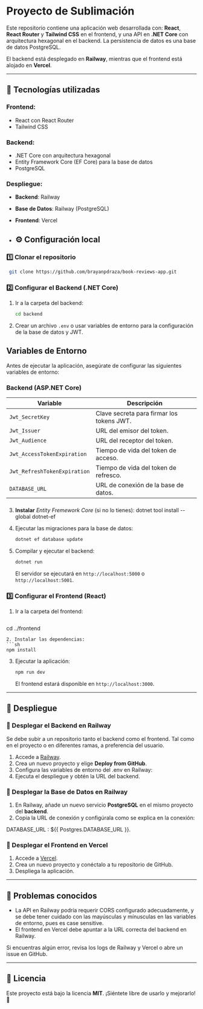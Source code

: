 # Proyecto de Sublimación

Este repositorio contiene una aplicación web desarrollada con: **React**, **React Router** y **Tailwind CSS** en el frontend, y una API en **.NET Core** con arquitectura hexagonal en el backend. La persistencia de datos es una base de datos PostgreSQL.

El backend está desplegado en **Railway**, mientras que el frontend está alojado en **Vercel**.

---

## 🚀 Tecnologías utilizadas

### Frontend:
- React con React Router
- Tailwind CSS

### Backend:
- .NET Core con arquitectura hexagonal
- Entity Framework Core (EF Core) para la base de datos
- PostgreSQL

### Despliegue:
- **Backend**: Railway
- **Base de Datos**: Railway (PostgreSQL)
- **Frontend**: Vercel

- ## ⚙️ Configuración local

### 1️⃣ Clonar el repositorio
```sh
 git clone https://github.com/brayanpdraza/book-reviews-app.git
```

### 2️⃣ Configurar el Backend (.NET Core)
1. Ir a la carpeta del backend:
   ```sh
   cd backend
   ```
2. Crear un archivo `.env` o usar variables de entorno para la configuración de la base de datos y JWT.

## Variables de Entorno

Antes de ejecutar la aplicación, asegúrate de configurar las siguientes variables de entorno:

### Backend (ASP.NET Core)
| Variable            | Descripción                                        |
|---------------------|----------------------------------------------------|
| `Jwt_SecretKey`   | Clave secreta para firmar los tokens JWT.          | 
| `Jwt_Issuer`   | URL del emisor del token.          | 
| `Jwt_Audience`   | URL del receptor del token.          | 
| `Jwt_AccessTokenExpiration`   | Tiempo de vida del token de acceso.          | 
| `Jwt_RefreshTokenExpiration`   | Tiempo de vida del token de refresco.          | 
| `DATABASE_URL`   | URL de conexión de la base de datos.          | 

###
3. **Instalar** *Entity Fremework Core* (si no lo tienes): dotnet tool install --global dotnet-ef

4. Ejecutar las migraciones para la base de datos:
   ```sh
   dotnet ef database update
   ```
5. Compilar y ejecutar el backend:
   ```sh
   dotnet run
   ```
   El servidor se ejecutará en `http://localhost:5000` o `http://localhost:5001`.

### 3️⃣ Configurar el Frontend (React)
1. Ir a la carpeta del frontend:
   ```sh
  cd ../frontend
   ```
2. Instalar las dependencias:
   ```sh
   npm install
   ```
3. Ejecutar la aplicación:
   ```sh
   npm run dev
   ```
   El frontend estará disponible en `http://localhost:3000`.

---

## 🚀 Despliegue

### 🔹 Desplegar el Backend en Railway
Se debe subir a un repositorio tanto el backend como el frontend. Tal como en el proyecto o en diferentes ramas, a preferencia del usuario.
1. Accede a [Railway](https://railway.app/).
2. Crea un nuevo proyecto y elige **Deploy from GitHub**.
3. Configura las variables de entorno del .env en Railway:
4. Ejecuta el despliegue y obtén la URL del backend.

### 🔹 Desplegar la Base de Datos en Railway
1. En Railway, añade un nuevo servicio **PostgreSQL** en el mismo proyecto del **backend**.
2. Copia la URL de conexión y configúrala como se explica en la conexión: 

DATABASE_URL : ${{ Postgres.DATABASE_URL }}.

### 🔹 Desplegar el Frontend en Vercel
1. Accede a [Vercel](https://vercel.com/).
2. Crea un nuevo proyecto y conéctalo a tu repositorio de GitHub.
3. Despliega la aplicación.

---

## 🚧 Problemas conocidos
- La API en Railway podría requerir CORS configurado adecuadamente, y se debe tener cuidado con las mayúsculas y mínusculas en las variables de entorno, pues es case sensitive.
- El frontend en Vercel debe apuntar a la URL correcta del backend en Railway.

Si encuentras algún error, revisa los logs de Railway y Vercel o abre un issue en GitHub.

---

## 📜 Licencia
Este proyecto está bajo la licencia **MIT**. ¡Siéntete libre de usarlo y mejorarlo! 🚀
